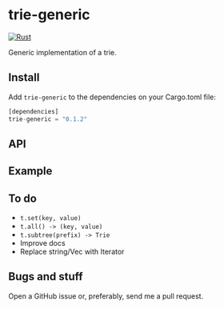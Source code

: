 # trie-generic

[![Rust](https://github.com/andrefs/trie-generic/actions/workflows/rust.yml/badge.svg)](https://github.com/andrefs/trie-generic/actions/workflows/rust.yml)

Generic implementation of a trie.

## Install

Add `trie-generic` to the dependencies on your Cargo.toml file:

```rust
[dependencies]
trie-generic = "0.1.2"
```

## API

## Example

## To do

- `t.set(key, value)`
- `t.all() -> (key, value)`
- `t.subtree(prefix) -> Trie`
- Improve docs
- Replace string/Vec<char> with Iterator

## Bugs and stuff

Open a GitHub issue or, preferably, send me a pull request.

